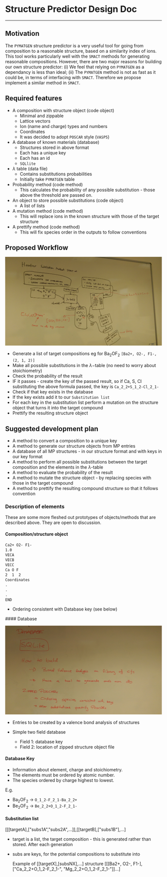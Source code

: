 # Structure Predictor Design Doc
---

## Motivation
The `PYMATGEN` structure predictor is a very useful tool for going from composition to a reasonable structure, based on a similarity index of ions. This tool works particularly well with the `SMACT` methods for generating reasonable compositions. However, there are two major reasons for building our own structure predictor: (i) We feel that relying on `PYMATGEN` as a dependancy is less than ideal; (ii) The `PYMATGEN` method is not as fast as it could be, in terms of interfacing with `SMACT`. Therefore we propose implement a similar method in `SMACT`.

## Required features

* A composition with structure object (code object)
	* Minimal and zippable
	* Lattice vectors
	* Ion (name and charge) types and numbers
	* Coordinates
	* It was decided to adopt `POSCAR` style (`VASP5`)
* A database of known materials (database)
	* Structures stored in above format
	* Each has a unique key
	* Each has an id
	* `SQLlite`
* $\lambda$ table (data file)
	* Contains substitutions probabilities
	* Initially take `PYMATGEN` table
* Probability method (code method)
	* This calculates the probability of any possible substitution - those above the threshold are passed on.
* An object to store possible substitutions (code object)
	* A list of lists
* A mutation method (code method)
	* This will replace ions in the known structure with those of the target structure
* A prettify method (code method)
	* This will fix species order in the outputs to follow conventions

## Proposed Workflow

![workflow](../images/sp_workflow.jpg)

* Generate a list of target compositions eg for Ba$_2$OF$_2$ `[Ba2+, O2-, F1-, (2, 1, 2)]`
* Make all possible substitutions in the $\lambda-$table (no need to worry about stoichiometry)
* Check the probability of the result
* IF it passes - create the key of the passed result, so if Ca, S, Cl substituting the above formula passed, the key is `Ca_2_2+S_1_2-Cl_2_1-`
* Check if that key exists in the database
* If the key exists add it to our `Substitution list`
* For each key in the substitution list perform a mutation on the structure object that turns it into the target compound
* Prettify the resulting structure object


## Suggested development plan 

* A method to convert a composition to a unique key
* A method to generate our structure objects from MP entries
* A database of all MP structures - in our structure format and with keys in our key format 
* A method to perform all possible substitutions between the target composition and the elements in the $\lambda$-table
* A method to evaluate the probability of the result
* A method to mutate the structure object - by replacing species with those in the target compound
* A method to prettify the resulting compound structure so that it follows convention	

### Description of elements

These are some more fleshed out prototypes of objects/methods that are described above. They are open to discussion.

#### Composition/structure object

	Ca2+ O2- F1-
	1.0
	VECA
	VECB
	VECC
	Ca O F
	2  1  2
	Coordinates
	.
	.
	.
	END
	
* Ordering consistent with Database key (see below)

#### Database

![workflow](../images/database_design.jpg)

* Entries to be created by a valence bond analysis of structures

* Simple two field database
	* Field 1: database key
	* Field 2: location of zipped structure object file

#### Database Key

* Information about element, charge and stoichiometry.
* The elements must be ordered by atomic number.
* The species ordered by charge highest to lowest.

E.g. 
* Ba$_2$OF$_2$ -> `O_1_2-F_2_1-Ba_2_2+`
* Be$_2$OF$_2$ -> `Be_2_2+O_1_2-F_2_1-`

#### Substitution list

[[[targetA],["subs1A","subs2A",...]],[[targetB],["subs1B"],...] 

* target is a list, the target composition - this is generated rather than stored. After each generation 
* subs are keys, for the potential compositions to substitute into

	Example of [[targetX],[subsNX],...] structure
	[[[Ba2+, O2-, F1-], ["Ca_2_2+O_1_2-F_2_1-", "Mg_2_2+O_1_2-F_2_1-"]]...]
	



   
		           